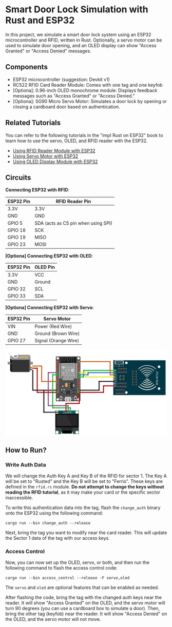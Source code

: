 # Smart Door Lock Simulation with Rust and ESP32

In this project, we simulate a smart door lock system using an ESP32 microcontroller and RFID, written in Rust. Optionally, a servo motor can be used to simulate door opening, and an OLED display can show "Access Granted" or "Access Denied" messages.

## Components

- ESP32 microcontroller (suggestion: Devkit v1)
- RC522 RFID Card Reader Module: Comes with one tag and one keyfob
- \[Optiona\]: 0.96-inch OLED monochrome module: Displays feedback messages such as "Access Granted" or "Access Denied."
- \[Optiona\]: SG90 Micro Servo Motor: Simulates a door lock by opening or closing a cardboard door based on authentication.

## Related Tutorials

You can refer to the following tutorials in the "impl Rust on ESP32" book to learn how to use the servo, OLED, and RFID reader with the ESP32.

- [Using RFID Reader Module with ESP32](https://esp32.implrust.com/rfid/index.html)
- [Using Servo Motor with ESP32](https://esp32.implrust.com/servo/index.html)
- [Using OLED Display Module with ESP32](https://esp32.implrust.com/oled/index.html)

## Circuits

**Connecting ESP32 with RFID**:

| ESP32 Pin | RFID Reader Pin                               |
|-----------|-----------------------------------------------|
| 3.3V      | 3.3V                                         |
| GND       | GND                                          |
| GPIO 5    | SDA (acts as CS pin when using SPI)          |
| GPIO 18   | SCK                                          |
| GPIO 19   | MISO                                         |
| GPIO 23   | MOSI                                         |


**\[Optiona\] Connecting ESP32 with OLED**:

| ESP32 Pin | OLED Pin |  
|-----------|----------|  
| 3.3V      | VCC      |  
| GND       | Ground   |  
| GPIO 32   | SCL      |  
| GPIO 33   | SDA      |  



**\[Optiona\] Connecting ESP32 with Servo**:

| ESP32 Pin | Servo Motor |  
|-----------|-------------|  
| VIN       | Power (Red Wire)   |  
| GND       | Ground (Brown Wire) |  
| GPIO 27   | Signal (Orange Wire) | 


![Smart Door Lock](esp32-rfid-oled-servo-rust.png)


## How to Run?

### Write Auth Data

We will change the Auth Key A and Key B of the RFID for sector 1. The Key A will be set to "Rusted" and the Key B will be set to "Ferris". These keys are defined in the `rfid.rs` module. **Do not attempt to change the keys without reading the RFID tutorial**, as it may make your card or the specific sector inaccessible.

To write this authentication data into the tag, flash the `change_auth` binary onto the ESP32 using the following command:

```
cargo run --bin change_auth --release
```

Next, bring the tag you want to modify near the card reader.  This will update the Sector 1 data of the tag with our access keys.

### Access Control

Now, you can now set up the OLED, servo, or both, and then run the following command to flash the access control code:

```
cargo run --bin access_control --release -F servo,oled
```

The `servo` and `oled` are optional features that can be enabled as needed.

After flashing the code, bring the tag with the changed auth keys near the reader. It will show "Access Granted" on the OLED, and the servo motor will turn 90 degrees (you can use a cardboard box to simulate a door). Then, bring the other tag (keyfob) near the reader. It will show "Access Denied" on the OLED, and the servo motor will not move.
